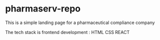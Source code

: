 # pharmaserv-repo
This is a simple landing page for a pharmaceutical compliance company

The tech stack is frontend development :
HTML
CSS
REACT
